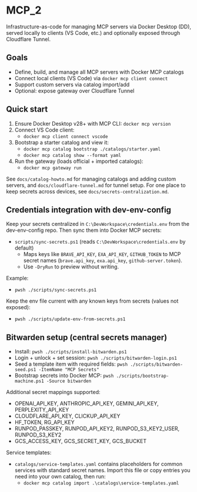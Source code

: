 # MCP_2

Infrastructure-as-code for managing MCP servers via Docker Desktop (DD), served locally to clients (VS Code, etc.) and optionally exposed through Cloudflare Tunnel.

## Goals
- Define, build, and manage all MCP servers with Docker MCP catalogs
- Connect local clients (VS Code) via `docker mcp client connect`
- Support custom servers via catalog import/add
- Optional: expose gateway over Cloudflare Tunnel

## Quick start
1. Ensure Docker Desktop v28+ with MCP CLI: `docker mcp version`
2. Connect VS Code client:
   - `docker mcp client connect vscode`
3. Bootstrap a starter catalog and view it:
   - `docker mcp catalog bootstrap ./catalogs/starter.yaml`
   - `docker mcp catalog show --format yaml`
4. Run the gateway (loads official + imported catalogs):
   - `docker mcp gateway run`

See `docs/catalog-howto.md` for managing catalogs and adding custom servers, and `docs/cloudflare-tunnel.md` for tunnel setup.
For one place to keep secrets across devices, see `docs/secrets-centralization.md`.

## Credentials integration with dev-env-config
Keep your secrets centralized in `C:\DevWorkspace\credentials.env` from the dev-env-config repo. Then sync them into Docker MCP secrets:

- `scripts/sync-secrets.ps1` (reads `C:\DevWorkspace\credentials.env` by default)
  - Maps keys like `BRAVE_API_KEY`, `EXA_API_KEY`, `GITHUB_TOKEN` to MCP secret names (`brave.api_key`, `exa.api_key`, `github-server.token`).
  - Use `-DryRun` to preview without writing.

Example:
- `pwsh ./scripts/sync-secrets.ps1`

Keep the env file current with any known keys from secrets (values not exposed):
- `pwsh ./scripts/update-env-from-secrets.ps1`

## Bitwarden setup (central secrets manager)
- Install: `pwsh ./scripts/install-bitwarden.ps1`
- Login + unlock + set session: `pwsh ./scripts/bitwarden-login.ps1`
- Seed a template item with required fields: `pwsh ./scripts/bitwarden-seed.ps1 -ItemName "MCP Secrets"`
- Bootstrap secrets into Docker MCP: `pwsh ./scripts/bootstrap-machine.ps1 -Source bitwarden`

Additional secret mappings supported:
- OPENAI_API_KEY, ANTHROPIC_API_KEY, GEMINI_API_KEY, PERPLEXITY_API_KEY
- CLOUDFLARE_API_KEY, CLICKUP_API_KEY
- HF_TOKEN, RG_API_KEY
- RUNPOD_PASSKEY, RUNPOD_API_KEY2, RUNPOD_S3_KEY2_USER, RUNPOD_S3_KEY2
- GCS_ACCESS_KEY, GCS_SECRET_KEY, GCS_BUCKET

Service templates:
- `catalogs/service-templates.yaml` contains placeholders for common services with standard secret names. Import this file or copy entries you need into your own catalog, then run:
   - `docker mcp catalog import .\catalogs\service-templates.yaml`

